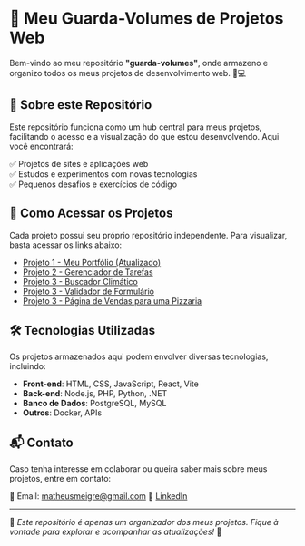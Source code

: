 # 🚀 Meu Guarda-Volumes de Projetos Web

Bem-vindo ao meu repositório **"guarda-volumes"**, onde armazeno e organizo todos os meus projetos de desenvolvimento web. 📂💻  

## 📌 Sobre este Repositório  

Este repositório funciona como um hub central para meus projetos, facilitando o acesso e a visualização do que estou desenvolvendo. Aqui você encontrará:  

✅ Projetos de sites e aplicações web  
✅ Estudos e experimentos com novas tecnologias  
✅ Pequenos desafios e exercícios de código  

## 🔗 Como Acessar os Projetos  

Cada projeto possui seu próprio repositório independente. Para visualizar, basta acessar os links abaixo:  

- [Projeto 1 - Meu Portfólio (Atualizado)]([(https://github.com/matheusmeigre/sa02-my-portfolio)])  
- [Projeto 2 - Gerenciador de Tarefas]([(https://github.com/matheusmeigre/react-task-manager)])
- [Projeto 3 - Buscador Climático]([(https://github.com/matheusmeigre/projeto-clima)])
- [Projeto 3 - Validador de Formulário]([(https://github.com/matheusmeigre/projeto-form)])
- [Projeto 3 - Página de Vendas para uma Pizzaria]([(https://github.com/matheusmeigre/projeto-pizzaria)])  

## 🛠️ Tecnologias Utilizadas  

Os projetos armazenados aqui podem envolver diversas tecnologias, incluindo:  

- **Front-end**: HTML, CSS, JavaScript, React, Vite
- **Back-end**: Node.js, PHP, Python, .NET 
- **Banco de Dados**: PostgreSQL, MySQL
- **Outros**: Docker, APIs

## 📬 Contato  

Caso tenha interesse em colaborar ou queira saber mais sobre meus projetos, entre em contato:  

📧 Email: matheusmeigre@gmail.com 
🔗 [LinkedIn](https://www.linkedin.com/in/matheus-meigre/)  

---  

📌 *Este repositório é apenas um organizador dos meus projetos. Fique à vontade para explorar e acompanhar as atualizações!* 🚀  
